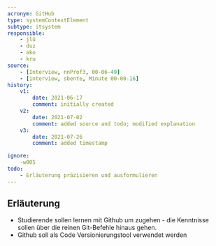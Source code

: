 ```yaml
---
acronym: GitHub
type: systemContextElement
subtype: itsystem
responsible:
    - jlü
    - duz
    - ako
    - kru
source:
    - [Interview, nnProf3, 00-06-49]
    - [interview, sbente, Minute 00-00-16]
history:
    v1:
        date: 2021-06-17
        comment: initially created
    v2:
        date: 2021-07-02
        comment: added source and todo; modified explanation
    v3:
        date: 2021-07-26
        comment: added timestamp

ignore:
    -w005
todo:
    - Erläuterung präzisieren und ausformulieren
---
```


## Erläuterung

* Studierende sollen lernen mit Github um zugehen - die Kenntnisse sollen über die reinen Git-Befehle hinaus gehen.
* Github soll als Code Versionierungstool verwendet werden
